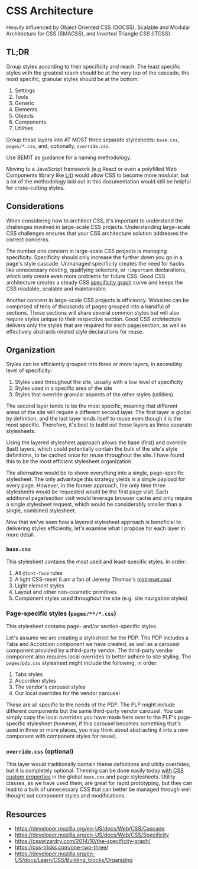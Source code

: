 # CSS Architecture

Heavily influenced by Object Oriented CSS (OOCSS), Scalable and Modular Architecture for CSS (SMACSS), and Inverted Triangle CSS (ITCSS).

## TL;DR

Group styles according to their specificity and reach. The least specific styles with the greatest reach should be at the very top of the cascade, the most specific, granular styles should be at the bottom:

1. Settings
2. Tools
3. Generic
4. Elements
5. Objects
6. Components
7. Utilities

Group these layers into AT MOST three separate stylesheets: `base.css`, `pages/*.css`, and, optionally, `override.css`.

Use BEMIT as guidance for a naming methodology.

Moving to a JavaScript framework (e.g React or even a polyfilled Web Components library like [Lit](https://lit.dev)) would allow CSS to become more modular, but a lot of the methodology laid out in this documentation would still be helpful for cross-cutting styles.

## Considerations

When considering how to architect CSS, it's important to understand the challenges involved in large-scale CSS projects. Understanding large-scale CSS challenges ensures that your CSS architecture solution addresses the correct concerns.

The number one concern in large-scale CSS projects is managing specificity. Specificity should only increase the further down you go in a page's style cascade. Unmanaged specificity creates the need for hacks like unnecessary nesting, qualifying selectors, or `!important` declarations, which only create even more problems for future CSS. Good CSS architecture creates a steady CSS [specificity graph](https://csswizardry.com/2014/10/the-specificity-graph/) curve and keeps the CSS readable, scalable and maintainable.

Another concern in large-scale CSS projects is efficiency. Websites can be comprised of tens of thousands of pages grouped into a handful of sections. These sections will share several common styles but will also require styles unique to their respective section. Good CSS architecture delivers only the styles that are required for each page/section, as well as effectively abstracts related style declarations for reuse.

## Organization

Styles can be efficiently grouped into three or more layers, in ascending level of specificity:

1. Styles used throughout the site, usually with a low level of specificity
2. Styles used in a specific area of the site
3. Styles that override granular aspects of the other styles (utilities)

The second layer tends to be the most specific, meaning that different areas of the site will require a different second layer. The first layer is global by definition, and the last layer lends itself to reuse even though it is the most specific. Therefore, it's best to build out these layers as three separate stylesheets.

Using the layered stylesheet approach allows the base (first) and override (last) layers, which could potentially contain the bulk of the site's style definitions, to be cached once for reuse throughout the site. I have found this to be the most efficient stylesheet organization.

The alternative would be to shove everything into a single, page-specific stylesheet. The only advantage this strategy yields is a single payload for every page. However, in the former approach, the only time three stylesheets would be requested would be the first page visit. Each additional page/section visit would leverage browser cache and only require a single stylesheet request, which would be considerably smaller than a single, combined stylesheet.

Now that we've seen how a layered stylesheet approach is beneficial to delivering styles efficiently, let's examine what I propose for each layer in more detail.

### `base.css`

This stylesheet contains the most used and least-specific styles. In order:

1. All `@font-face` rules
2. A light CSS-reset (I am a fan of Jeremy Thomas's [minireset.css](https://github.com/jgthms/minireset.css))
3. Light element styles
4. Layout and other non-cosmetic primitives
5. Component styles used throughout the site (e.g. site navigation styles)

### Page-specific styles (`pages/**/*.css`)

This stylesheet contains page- and/or section-specific styles.

Let's assume we are creating a stylesheet for the PDP. The PDP includes a Tabs and Accordion component we have created, as well as a carousel component provided by a third-party vendor. The third-party vendor component also requires local overrides to better adhere to site styling. The `pages/pdp.css` stylesheet might include the following, in order:

1. Tabs styles
2. Accordion styles
3. The vendor's carousel styles
4. Our local overrides for the vendor carousel

These are all specific to the needs of the PDP. The PLP might include different components but the same third-party vendor carousel. You can simply copy the local overrides you have made here over to the PLP's page-specific stylesheet (however, if this carousel becomes something that's used in three or more places, you may think about abstracting it into a new component with component styles for reuse).

### `override.css` (optional)

This layer would traditionally contain theme definitions and utility overrides, but it is completely optional. Theming can be done easily today [with CSS custom properties](https://csswizardry.com/2016/10/pragmatic-practical-progressive-theming-with-custom-properties/) in the global `base.css` and page stylesheets. Utility classes, as we have used them, are great for rapid prototyping, but they can lead to a bulk of unnecessary CSS that can better be managed through well thought out component styles and modifications.

## Resources

- https://developer.mozilla.org/en-US/docs/Web/CSS/Cascade
- https://developer.mozilla.org/en-US/docs/Web/CSS/Specificity
- https://csswizardry.com/2014/10/the-specificity-graph/
- https://css-tricks.com/one-two-three/
- https://developer.mozilla.org/en-US/docs/Learn/CSS/Building_blocks/Organizing